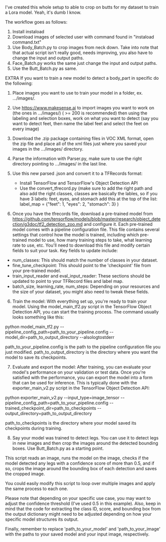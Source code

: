 
I've created this whole setup to able to crop on butts for my dataset to train a Lora model. Yeah, it's dumb I know.

The workflow goes as follows: 

1. Install instaload
2. Download images of selected user with command found in "instaload command.txt"
3. Use Body_Batch.py to crop images from neck down. Take into note that that actual script isn't really good, needs improving, you also have to change the input and output paths. 
4. Face_Batch.py works the same just change the input and output paths.
5. Use the Butt_Batch.py as same. 


EXTRA
If you want to train a new model to detect a body_part in specific do the following: 

1. Place images you want to use to train your model in a folder, ex. .../images/. 
1. Use https://www.makesense.ai to import images you want to work on (the ones in .../images/) ( >= 200 is recommended) then using the labeling and selection boxes, work on what you want to detect (say you want to detect feet, then name the label feet and select the feet on every image)

2. Download the .zip package containing files in VOC XML format, open the zip file and place all of the xml files just where you saved your images in the .../images/ directory. 

3. Parse the information with Parser.py, make sure to use the right directory pointing to .../images/ in the last line.

4. Use this new parsed .json and convert it to a TFRecords format:
    - Install TensorFlow and TensorFlow's Object Detection API
    - Use the convert_tfrecord.py (make sure to add the right path and also add the right classes, classes are basically the lables, so if you have 3 labels: feet, eyes, and stomach add this at the top of the list: label_map = {"feet": 1, "eyes": 2, "stomach": 3} )

5. Once you have the tfrecords file, download a pre-trained model from https://github.com/tensorflow/models/blob/master/research/object_detection/g3doc/tf2_detection_zoo.md and configure it. Each pre-trained model comes with a pipeline configuration file. This file contains several settings that control how the model is trained, including which pre-trained model to use, how many training steps to take, what learning rate to use, etc. You'll need to download this file and modify certain fields to suit your task. Key fields to update include:
* num_classes: This should match the number of classes in your dataset.
* fine_tune_checkpoint: This should point to the 'checkpoint' file from your pre-trained model.
* train_input_reader and eval_input_reader: These sections should be updated to point to your TFRecord files and label map.
* batch_size, learning_rate, num_steps: Depending on your resources and the size of your dataset, you might also need to tweak these fields.

6. Train the model: With everything set up, you're ready to train your model. Using the model_main_tf2.py script in the TensorFlow Object Detection API, you can start the training process. The command usually looks something like this:

python model_main_tf2.py --pipeline_config_path=path_to_your_pipeline.config --model_dir=path_to_output_directory --alsologtostderr

path_to_your_pipeline.config is the path to the pipeline configuration file you just modified. path_to_output_directory is the directory where you want the model to save its checkpoints.


7. Evaluate and export the model: After training, you can evaluate your model's performance on your validation or test data. Once you're satisfied with the performance, you can export the model into a form that can be used for inference. This is typically done with the exporter_main_v2.py script in the TensorFlow Object Detection API:

python exporter_main_v2.py --input_type=image_tensor --pipeline_config_path=path_to_your_pipeline.config --trained_checkpoint_dir=path_to_checkpoints --output_directory=path_to_output_directory

path_to_checkpoints is the directory where your model saved its checkpoints during training.


8. Say your model was trained to detect legs. You can use it to detect legs in new images and then crop the images around the detected bounding boxes. Use Butt_Batch.py as a starting point.

This script reads an image, runs the model on the image, checks if the model detected any legs with a confidence score of more than 0.5, and if so, crops the image around the bounding box of each detection and saves the cropped image.

You could easily modify this script to loop over multiple images and apply the same process to each one.

Please note that depending on your specific use case, you may want to adjust the confidence threshold (I've used 0.5 in this example). Also, keep in mind that the code for extracting the class ID, score, and bounding box from the output dictionary might need to be adjusted depending on how your specific model structures its output.

Finally, remember to replace 'path_to_your_model' and 'path_to_your_image' with the paths to your saved model and your input image, respectively.



